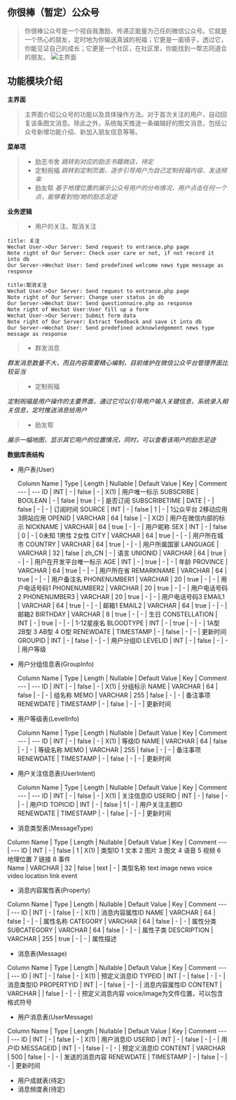 

**你很棒（暂定）公众号**
--------------

>你很棒公众号是一个视自我激励、传递正能量为己任的微信公众号。它就是一个热心的朋友，定时地为你输送真诚的祝福；它更是一面镜子，透过它，你能见证自己的成长；它更是一个社区，在社区里，你能找到一帮志同道合的朋友。
![主界面](http://www.xiangpipi.com/test/Overview.jpg)


**功能模块介绍**
----------
**主界面**
>主界面介绍公众号的功能以及具体操作方法。对于首次关注的用户，自动回复该条图文消息。除此之外，系统每天推送一条编辑好的图文消息，包括公众号新增功能介绍、新加入朋友信息等等。

**菜单项**

> - 励志书舍
 *跳转到对应的励志书籍微店，待定*
 >- 定制祝福
 *跳转到定制页面，逐步引导用户为自己定制祝福内容、发送频率*
> - 励友帮
 *基于地理位置的展示公众号用户的分布情况，用户点击任何一个点，能够看到他/她的励志足迹*

**业务逻辑**

> - 用户的关注、取消关注
```sequence
title: 关注 
Wechat User->Our Server: Send request to entrance.php page
Note right of Our Server: Check user care or not, if not record it into db
Our Server->Wechat User: Send predefined welcome news type message as response
```
```sequence
title:取消关注
Wechat User->Our Server: Send request to entrance.php page
Note right of Our Server: Change user status in db
Our Server->Wechat User: Send questionnaire.php as response
Note right of Wechat User:User fill up a form
Wechat User->Our Server: Submit form data
Note right of Our Server: Extract feedback and save it into db 
Our Server->Wechat User: Send predefined acknowledgement news type message as response
```
> - 群发消息

*群发消息数量不大，而且内容需要精心编制，目前维护在微信公众平台管理界面比较妥当*
> - 定制祝福

*定制祝福是用户操作的主要界面，通过它可以引导用户输入关键信息，系统录入相关信息，定时推送消息给用户*

> - 励友帮

*展示一幅地图，显示其它用户的位置情况，同时，可以查看该用户的励志足迹*

**数据库表结构**

 - 用户表(User)
 
      Column Name | Type | Length | Nullable | Default Value | Key | Comment
      --- | ---
      ID | INT | - | false | - | X(1) | 用户唯一标示 
      SUBSCRIBE | BOOLEAN | - | false | true | - | 是否订阅
      SUBSCRIBETIME | DATE | - | false | - | - | 订阅时间 
      SOURCE | INT | - | false | 1 | - | 1公众平台 2移动应用 3网站应用
      OPENID | VARCHAR | 64 | false | - | X(2) | 用户在微信内部的标示
      NICKNAME | VARCHAR | 64 | true | - | - | 用户昵称
      SEX | INT | - | false | 0 | - | 0未知 1男性 2女性
      CITY | VARCHAR | 64 | true | - | - | 用户所在城市
      COUNTRY | VARCHAR | 64 | true | - | - | 用户所属国家
      LANGUAGE | VARCHAR | 32 | false | zh_CN | - | 语言
      UNIONID | VARCHAR | 64 | true | - | - | 用户在开发平台唯一标示
      AGE | INT | - | true | - | - | 年龄
      PROVINCE | VARCHAR | 64 | true | - | - | 用户所在省
      REMARKNAME | VARCHAR | 64 | true | - | - | 用户备注名
      PHONENUMBER1 | VARCHAR | 20 | true | - | - | 用户电话号码1
      PHONENUMBER2 | VARCHAR | 20 | true | - | - | 用户电话号码2
      PHONENUMBER3 | VARCHAR | 20 | true | - | - | 用户电话号码3
      EMAIL1 | VARCHAR | 64 | true | - | - | 邮箱1
      EMAIL2 | VARCHAR | 64 | true | - | - | 邮箱2
      BIRTHDAY | VARCHAR | 8 | true | - | - | 生日
      CONSTELLATION | INT | - | true | - | - | 1-12星座名
      BLOODTYPE | INT | - | true | - | - | 1A型 2B型 3 AB型 4 O型
      RENEWDATE | TIMESTAMP | - | false | - | - | 更新时间
      GROUPID | INT | - | false | - | - | 用户分组ID
      LEVELID | INT | - | false | - | - | 用户等级

 - 用户分组信息表(GroupInfo)
 
    Column Name | Type | Length | Nullable | Default Value | Key | Comment
     --- | --- 
     ID | INT | - | false | - | X(1) | 分组标示
     NAME | VARCHAR | 64 | false | - | - | 组名称 
     MEMO | VARCHAR | 255 | false | - | - | 备注事项
     RENEWDATE | TIMESTAMP | - | false | - | - | 更新时间
      
 - 用户等级表(LevelInfo)
 
   Column Name | Type | Length | Nullable | Default Value | Key | Comment
     --- | ---
     ID | INT | - | false | - | X(1) | 等级ID
     NAME | VARCHAR | 64 | false | - | - | 等级名称
     MEMO | VARCHAR | 255 | false | - | - | 备注事项
     RENEWDATE | TIMESTAMP | - | false | - | - | 更新时间
      
 - 用户关注信息表(UserIntent)
  
     Column Name | Type | Length | Nullable | Default Value | Key | Comment
      --- | --- 
      ID | INT | - | false | - | X(1) | 关注信息ID
      USERID | INT | - | false | - | - | 用户ID
      TOPICID | INT | - | false | 1 | - | 用户关注主题ID          
      RENEWDATE | TIMESTAMP | - | false | - | - | 更新时间

 - 消息类型表(MessageType)
 
 Column Name | Type | Length | Nullable | Default Value | Key | Comment
      --- | ---
 ID | INT | - | false | 1 | X(1) | 类型ID 1 文本 2 图片 3 图文 4 语音 5 视频 6 地理位置 7 链接 8 事件   
 Name | VARCHAR | 32 | false | text | - | 类型名称 text image news voice video location link event
 

 - 消息内容属性表(Property)

 Column Name | Type | Length | Nullable | Default Value | Key | Comment
    --- | --- 
    ID | INT | - | false | - | X(1) | 消息内容属性ID
    NAME | VARCHAR | 64 | false | - | - | 属性名称
    CATEGORY | VARCHAR | 64 | false | - | - | 属性分类
    SUBCATEGORY | VARCHAR | 64 | false | - | - | 属性子类
    DESCRIPTION | VARCHAR | 255 | true | - | - | 属性描述
         
 - 消息表(Message)
 
 Column Name | Type | Length | Nullable | Default Value | Key | Comment
    --- | --- 
ID | INT | - | false | - | X(1) | 预定义消息ID
TYPEID | INT | - | false | - | - | 消息类型ID
PROPERTYID | INT | - | false | - | - | 消息内容属性ID
CONTENT | VARCHAR |  | false | - | - | 预定义消息内容 voice/image为文件位置，可以包含格式符号
 
 - 用户消息表(UserMessage)

 Column Name | Type | Length | Nullable | Default Value | Key | Comment
    --- | --- 
ID | INT | - | false | - | X(1) | 用户消息ID
USERID | INT | - | false | - | - | 用户ID
MESSAGEID | INT | - | false | - | - | 预定义消息ID
CONTENT | VARCHAR | 500 | false | - | - | 发送的消息内容
RENEWDATE | TIMESTAMP | - | false | - | - | 更新时间


 - 用户成就表(待定)
 - 消息频度表(待定) 
